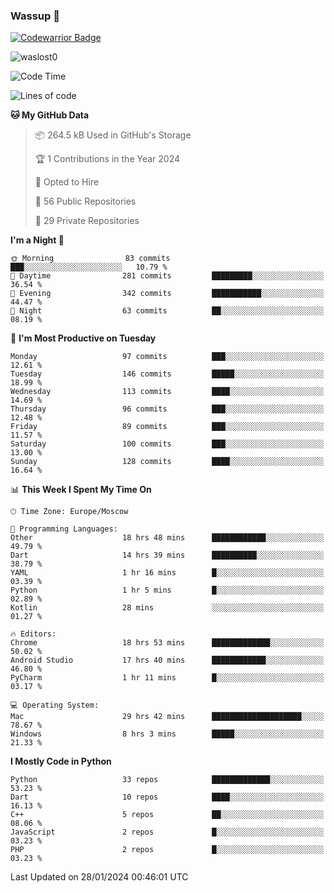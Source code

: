 ### Wassup 👋

[![Codewarrior Badge](https://www.codewars.com/users/waslost/badges/small)](https://www.codewars.com/users/waslost)

<p align="left"> <img src="https://komarev.com/ghpvc/?username=waslost0" alt="waslost0" /></p>

<!--START_SECTION:waka-->
![Code Time](http://img.shields.io/badge/Code%20Time-3%2C809%20hrs%2017%20mins-blue)

![Lines of code](https://img.shields.io/badge/From%20Hello%20World%20I%27ve%20Written-1.4%20million%20lines%20of%20code-blue)

**🐱 My GitHub Data** 

> 📦 264.5 kB Used in GitHub's Storage 
 > 
> 🏆 1 Contributions in the Year 2024
 > 
> 💼 Opted to Hire
 > 
> 📜 56 Public Repositories 
 > 
> 🔑 29 Private Repositories 
 > 
**I'm a Night 🦉** 

```text
🌞 Morning                83 commits          ███░░░░░░░░░░░░░░░░░░░░░░   10.79 % 
🌆 Daytime                281 commits         █████████░░░░░░░░░░░░░░░░   36.54 % 
🌃 Evening                342 commits         ███████████░░░░░░░░░░░░░░   44.47 % 
🌙 Night                  63 commits          ██░░░░░░░░░░░░░░░░░░░░░░░   08.19 % 
```
📅 **I'm Most Productive on Tuesday** 

```text
Monday                   97 commits          ███░░░░░░░░░░░░░░░░░░░░░░   12.61 % 
Tuesday                  146 commits         █████░░░░░░░░░░░░░░░░░░░░   18.99 % 
Wednesday                113 commits         ████░░░░░░░░░░░░░░░░░░░░░   14.69 % 
Thursday                 96 commits          ███░░░░░░░░░░░░░░░░░░░░░░   12.48 % 
Friday                   89 commits          ███░░░░░░░░░░░░░░░░░░░░░░   11.57 % 
Saturday                 100 commits         ███░░░░░░░░░░░░░░░░░░░░░░   13.00 % 
Sunday                   128 commits         ████░░░░░░░░░░░░░░░░░░░░░   16.64 % 
```


📊 **This Week I Spent My Time On** 

```text
🕑︎ Time Zone: Europe/Moscow

💬 Programming Languages: 
Other                    18 hrs 48 mins      ████████████░░░░░░░░░░░░░   49.79 % 
Dart                     14 hrs 39 mins      ██████████░░░░░░░░░░░░░░░   38.79 % 
YAML                     1 hr 16 mins        █░░░░░░░░░░░░░░░░░░░░░░░░   03.39 % 
Python                   1 hr 5 mins         █░░░░░░░░░░░░░░░░░░░░░░░░   02.89 % 
Kotlin                   28 mins             ░░░░░░░░░░░░░░░░░░░░░░░░░   01.27 % 

🔥 Editors: 
Chrome                   18 hrs 53 mins      █████████████░░░░░░░░░░░░   50.02 % 
Android Studio           17 hrs 40 mins      ████████████░░░░░░░░░░░░░   46.80 % 
PyCharm                  1 hr 11 mins        █░░░░░░░░░░░░░░░░░░░░░░░░   03.17 % 

💻 Operating System: 
Mac                      29 hrs 42 mins      ████████████████████░░░░░   78.67 % 
Windows                  8 hrs 3 mins        █████░░░░░░░░░░░░░░░░░░░░   21.33 % 
```

**I Mostly Code in Python** 

```text
Python                   33 repos            █████████████░░░░░░░░░░░░   53.23 % 
Dart                     10 repos            ████░░░░░░░░░░░░░░░░░░░░░   16.13 % 
C++                      5 repos             ██░░░░░░░░░░░░░░░░░░░░░░░   08.06 % 
JavaScript               2 repos             █░░░░░░░░░░░░░░░░░░░░░░░░   03.23 % 
PHP                      2 repos             █░░░░░░░░░░░░░░░░░░░░░░░░   03.23 % 
```




 Last Updated on 28/01/2024 00:46:01 UTC
<!--END_SECTION:waka-->

